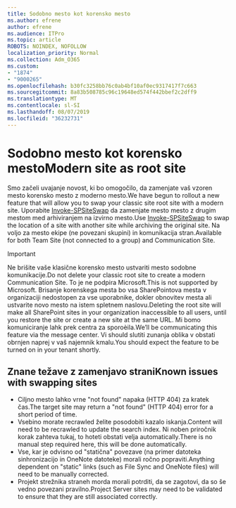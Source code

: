 ```yaml
---
title: Sodobno mesto kot korensko mesto
ms.author: efrene
author: efrene
ms.audience: ITPro
ms.topic: article
ROBOTS: NOINDEX, NOFOLLOW
localization_priority: Normal
ms.collection: Adm_O365
ms.custom:
- "1874"
- "9000265"
ms.openlocfilehash: b30fc3258bb76c0ab4bf10af0ec9317417f7c663
ms.sourcegitcommit: 8a83b508785c96c19648ed574f442bbef2c2dff9
ms.translationtype: MT
ms.contentlocale: sl-SI
ms.lasthandoff: 08/07/2019
ms.locfileid: "36232731"
---
```

# <a name="modern-site-as-root-site"></a><span data-ttu-id="4129e-102">Sodobno mesto kot korensko mesto</span><span class="sxs-lookup"><span data-stu-id="4129e-102">Modern site as root site</span></span>

<span data-ttu-id="4129e-103">Smo začeli uvajanje novost, ki bo omogočilo, da zamenjate vaš vzoren mesto korensko mesto z moderno mesto.</span><span class="sxs-lookup"><span data-stu-id="4129e-103">We have begun to rollout a new feature that will allow you to swap your classic site root site with a modern site.</span></span> <span data-ttu-id="4129e-104">Uporabite [Invoke-SPSiteSwap](https://docs.microsoft.com/powershell/module/sharepoint-online/invoke-spositeswap?view=sharepoint-ps) da zamenjate mesto mesto z drugim mestom med arhiviranjem na izvirno mesto.</span><span class="sxs-lookup"><span data-stu-id="4129e-104">Use [Invoke-SPSiteSwap](https://docs.microsoft.com/powershell/module/sharepoint-online/invoke-spositeswap?view=sharepoint-ps) to swap the location of a site with another site while archiving the original site.</span></span> <span data-ttu-id="4129e-105">Na voljo za mesto ekipe (ne povezani skupini) in komunikacija stran.</span><span class="sxs-lookup"><span data-stu-id="4129e-105">Available for both Team Site (not connected to a group) and Communication Site.</span></span> 

>[!Important]
> <span data-ttu-id="4129e-106">Ne brišite vaše klasične korensko mesto ustvariti mesto sodobne komunikacije.</span><span class="sxs-lookup"><span data-stu-id="4129e-106">Do not delete your classic root site to create a modern Communication Site.</span></span> <span data-ttu-id="4129e-107">To je ne podpira Microsoft.</span><span class="sxs-lookup"><span data-stu-id="4129e-107">This is not supported by Microsoft.</span></span> <span data-ttu-id="4129e-108">Brisanje korenskega mesta bo vsa SharePointova mesta v organizaciji nedostopen za vse uporabnike, dokler obnovitev mesta ali ustvarite novo mesto na istem spletnem naslovu.</span><span class="sxs-lookup"><span data-stu-id="4129e-108">Deleting the root site will make all SharePoint sites in your organization inaccessible to all users, until you restore the site or create a new site at the same URL.</span></span> <span data-ttu-id="4129e-109">Mi bomo komuniciranje lahk prek centra za sporoèila.</span><span class="sxs-lookup"><span data-stu-id="4129e-109">We’ll be communicating this feature via the message center.</span></span> <span data-ttu-id="4129e-110">Vi should slutiti zunanja oblika v obstati obrnjen naprej v vaš najemnik kmalu.</span><span class="sxs-lookup"><span data-stu-id="4129e-110">You should expect the feature to be turned on in your tenant shortly.</span></span>

## <a name="known-issues-with-swapping-sites"></a><span data-ttu-id="4129e-111">Znane težave z zamenjavo strani</span><span class="sxs-lookup"><span data-stu-id="4129e-111">Known issues with swapping sites</span></span>
- <span data-ttu-id="4129e-112">Ciljno mesto lahko vrne "not found" napaka (HTTP 404) za kratek čas.</span><span class="sxs-lookup"><span data-stu-id="4129e-112">The target site may return a "not found" (HTTP 404) error for a short period of time.</span></span>
- <span data-ttu-id="4129e-113">Vsebino morate recrawled želite posodobiti kazalo iskanja.</span><span class="sxs-lookup"><span data-stu-id="4129e-113">Content will need to be recrawled to update the search index.</span></span> <span data-ttu-id="4129e-114">Ni noben priročnik korak zahteva tukaj, to hoteti obstati velja automatically.</span><span class="sxs-lookup"><span data-stu-id="4129e-114">There is no manual step required here, this will be done automatically.</span></span>
- <span data-ttu-id="4129e-115">Vse, kar je odvisno od "statična" povezave (na primer datoteka sinhronizacijo in OneNote datoteke) morali ročno popraviti.</span><span class="sxs-lookup"><span data-stu-id="4129e-115">Anything dependent on "static" links (such as File Sync and OneNote files) will need to be manually corrected.</span></span>
- <span data-ttu-id="4129e-116">Projekt strežnika straneh morda morali potrditi, da se zagotovi, da so še vedno povezani pravilno.</span><span class="sxs-lookup"><span data-stu-id="4129e-116">Project Server sites may need to be validated to ensure that they are still associated correctly.</span></span> 
